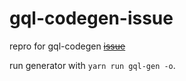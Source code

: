 # gql-codegen-issue

repro for gql-codegen ~~[issue](https://github.com/dotansimha/graphql-code-generator/issues/1678)~~

run generator with `yarn run gql-gen -o`.

